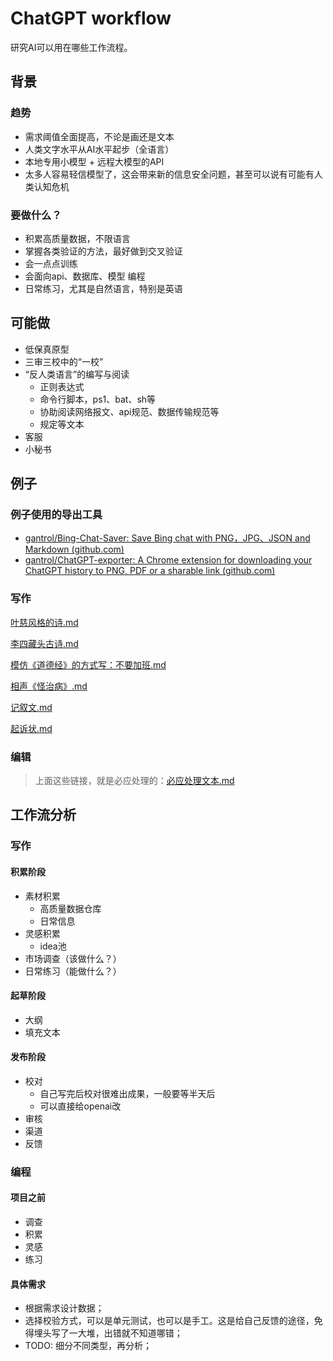 # ChatGPT workflow

研究AI可以用在哪些工作流程。

## 背景

### 趋势

- 需求阈值全面提高，不论是画还是文本
- 人类文字水平从AI水平起步（全语言）
- 本地专用小模型 + 远程大模型的API
- 太多人容易轻信模型了，这会带来新的信息安全问题，甚至可以说有可能有人类认知危机

### 要做什么？

- 积累高质量数据，不限语言
- 掌握各类验证的方法，最好做到交叉验证
- 会一点点训练
- 会面向api、数据库、模型 编程
- 日常练习，尤其是自然语言，特别是英语

## 可能做

- 低保真原型
- 三审三校中的“一校”
- “反人类语言”的编写与阅读
  - 正则表达式
  - 命令行脚本，ps1、bat、sh等
  - 协助阅读网络报文、api规范、数据传输规范等
  - 规定等文本
- 客服
- 小秘书

## 例子

### 例子使用的导出工具

- [gantrol/Bing-Chat-Saver: Save Bing chat with PNG，JPG、JSON and Markdown (github.com)](https://github.com/gantrol/Bing-Chat-Saver)
- [gantrol/ChatGPT-exporter: A Chrome extension for downloading your ChatGPT history to PNG, PDF or a sharable link (github.com)](https://github.com/gantrol/ChatGPT-exporter)

### 写作

[叶慈风格的诗.md](.%5Cwriting%5Cexamples%5Cchatgpt%5C%E5%8F%B6%E6%85%88%E9%A3%8E%E6%A0%BC%E7%9A%84%E8%AF%97.md)

[李四藏头古诗.md](.%5Cwriting%5Cexamples%5Cchatgpt%5C%E6%9D%8E%E5%9B%9B%E8%97%8F%E5%A4%B4%E5%8F%A4%E8%AF%97.md)

[模仿《道德经》的方式写：不要加班.md](.%5Cwriting%5Cexamples%5Cchatgpt%5C%E6%A8%A1%E4%BB%BF%E3%80%8A%E9%81%93%E5%BE%B7%E7%BB%8F%E3%80%8B%E7%9A%84%E6%96%B9%E5%BC%8F%E5%86%99%EF%BC%9A%E4%B8%8D%E8%A6%81%E5%8A%A0%E7%8F%AD.md)

[相声《怪治病》.md](.%5Cwriting%5Cexamples%5Cchatgpt%5C%E7%9B%B8%E5%A3%B0%E3%80%8A%E6%80%AA%E6%B2%BB%E7%97%85%E3%80%8B.md)

[记叙文.md](.%5Cwriting%5Cexamples%5Cchatgpt%5C%E8%AE%B0%E5%8F%99%E6%96%87.md)

[起诉状.md](.%5Cwriting%5Cexamples%5Cchatgpt%5C%E8%B5%B7%E8%AF%89%E7%8A%B6.md)

### 编辑

> 上面这些链接，就是必应处理的：[必应处理文本.md](edit\examples\bing\必应处理文本.md)

## 工作流分析

### 写作

#### 积累阶段

- 素材积累
  - 高质量数据仓库
  - 日常信息
- 灵感积累
  - idea池
- 市场调查（该做什么？）
- 日常练习（能做什么？）

#### 起草阶段

- 大纲
- 填充文本

#### 发布阶段

- 校对
  - 自己写完后校对很难出成果，一般要等半天后
  - 可以直接给openai改
- 审核
- 渠道
- 反馈

### 编程

#### 项目之前

- 调查
- 积累
- 灵感
- 练习

#### 具体需求

- 根据需求设计数据；
- 选择校验方式，可以是单元测试，也可以是手工。这是给自己反馈的途径，免得埋头写了一大堆，出错就不知道哪错；
- TODO: 细分不同类型，再分析；



